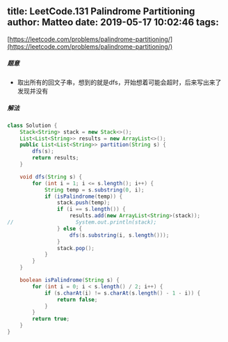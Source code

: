 title: LeetCode.131 Palindrome Partitioning
author: Matteo
date: 2019-05-17 10:02:46
tags:
---
[https://leetcode.com/problems/palindrome-partitioning/](https://leetcode.com/problems/palindrome-partitioning/)
##### 题意
* 取出所有的回文子串，想到的就是dfs，开始想着可能会超时，后来写出来了发现并没有
##### 解法
```java
class Solution {
    Stack<String> stack = new Stack<>();
    List<List<String>> results = new ArrayList<>();
    public List<List<String>> partition(String s) {
        dfs(s);
        return results;
    }

    void dfs(String s) {
        for (int i = 1; i <= s.length(); i++) {
            String temp = s.substring(0, i);
            if (isPalindrome(temp)) {
                stack.push(temp);
                if (i == s.length()) {
                    results.add(new ArrayList<String>(stack));
//                    System.out.println(stack);
                } else {
                    dfs(s.substring(i, s.length()));
                }
                stack.pop();
            }
        }
    }

    boolean isPalindrome(String s) {
        for (int i = 0; i < s.length() / 2; i++) {
            if (s.charAt(i) != s.charAt(s.length() - 1 - i)) {
                return false;
            }
        }
        return true;
    }
}
```